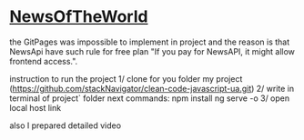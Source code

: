 # [NewsOfTheWorld](https://github.com/alinavovkov/test-task-usense.git)

the GitPages was impossible to implement in project and the reason is that NewsApi have such rule for free plan "If you pay for NewsAPI, it might allow frontend access.".

instruction to run the project
1/ clone for you folder my project (https://github.com/stackNavigator/clean-code-javascript-ua.git)
2/ write in terminal of project` folder next commands:
npm install
ng serve -o
3/ open local host link

also I prepared detailed video
